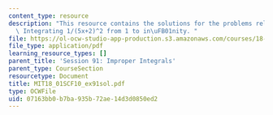 ```yaml
---
content_type: resource
description: "This resource contains the solutions for the problems related to the\
  \ Integrating 1/(5x+2)^2 from 1 to in\uFB01nity. "
file: https://ol-ocw-studio-app-production.s3.amazonaws.com/courses/18-01sc-single-variable-calculus-fall-2010/07163bb0b7ba935b72ae14d3d0850ed2_MIT18_01SCF10_ex91sol.pdf
file_type: application/pdf
learning_resource_types: []
parent_title: 'Session 91: Improper Integrals'
parent_type: CourseSection
resourcetype: Document
title: MIT18_01SCF10_ex91sol.pdf
type: OCWFile
uid: 07163bb0-b7ba-935b-72ae-14d3d0850ed2
---
```

